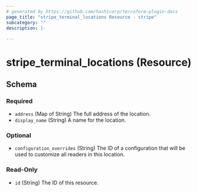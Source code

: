 ```yaml
---
# generated by https://github.com/hashicorp/terraform-plugin-docs
page_title: "stripe_terminal_locations Resource - stripe"
subcategory: ""
description: |-
  
---
```


# stripe_terminal_locations (Resource)





<!-- schema generated by tfplugindocs -->
## Schema

### Required

- `address` (Map of String) The full address of the location.
- `display_name` (String) A name for the location.

### Optional

- `configuration_overrides` (String) The ID of a configuration that will be used to customize all readers in this location.

### Read-Only

- `id` (String) The ID of this resource.


